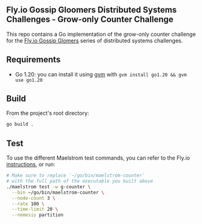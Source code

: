 ## Fly.io Gossip Gloomers Distributed Systems Challenges - Grow-only Counter Challenge

This repo contains a Go implementation of the grow-only counter challenge for the [Fly.io Gossip Glomers](https://fly.io/dist-sys/) series of distributed systems challenges.

## Requirements

- Go 1.20: you can install it using [gvm](https://github.com/moovweb/gvm) with `gvm install go1.20 && gvm use go1.20`

## Build

From the project's root directory:

```bash
go build .
```

## Test

To use the different Maelstrom test commands, you can refer to the Fly.io [instructions](https://fly.io/dist-sys/4/), or run:

```bash
# Make sure to replace `~/go/bin/maelstrom-counter`
# with the full path of the executable you built above
./maelstrom test -w g-counter \
  --bin ~/go/bin/maelstrom-counter \
  --node-count 3 \
  --rate 100 \
  --time-limit 20 \
  --nemesis partition
```
